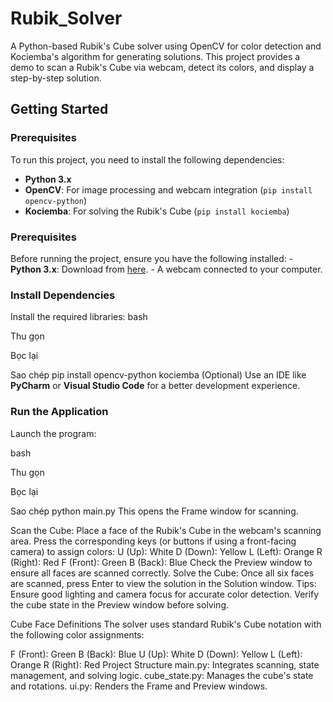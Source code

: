 # Rubik_Solver

A Python-based Rubik's Cube solver using OpenCV for color detection and Kociemba's algorithm for generating solutions. This project provides a demo to scan a Rubik's Cube via webcam, detect its colors, and display a step-by-step solution.

## Getting Started

### Prerequisites

To run this project, you need to install the following dependencies:

- **Python 3.x**
- **OpenCV**: For image processing and webcam integration (`pip install opencv-python`)
- **Kociemba**: For solving the Rubik's Cube (`pip install kociemba`)

<h3>Prerequisites</h3> Before running the project, ensure you have the following installed: - <strong>Python 3.x</strong>: Download from <a href="https://www.python.org/downloads/">here</a>. - A webcam connected to your computer. <h3>Install Dependencies</h3>
Install the required libraries:
bash

Thu gọn

Bọc lại

Sao chép
pip install opencv-python kociemba
(Optional) Use an IDE like <strong>PyCharm</strong> or <strong>Visual Studio Code</strong> for a better development experience.

<h3>Run the Application</h3>
Launch the program:

bash

Thu gọn

Bọc lại

Sao chép
python main.py
This opens the Frame window for scanning.

Scan the Cube:
Place a face of the Rubik's Cube in the webcam's scanning area.
Press the corresponding keys (or buttons if using a front-facing camera) to assign colors:
U (Up): White
D (Down): Yellow
L (Left): Orange
R (Right): Red
F (Front): Green
B (Back): Blue
Check the Preview window to ensure all faces are scanned correctly.
Solve the Cube:
Once all six faces are scanned, press Enter to view the solution in the Solution window.
Tips:
Ensure good lighting and camera focus for accurate color detection.
Verify the cube state in the Preview window before solving.
</details>
Cube Face Definitions
The solver uses standard Rubik's Cube notation with the following color assignments:

F (Front): Green
B (Back): Blue
U (Up): White
D (Down): Yellow
L (Left): Orange
R (Right): Red
Project Structure
main.py: Integrates scanning, state management, and solving logic.
cube_state.py: Manages the cube's state and rotations.
ui.py: Renders the Frame and Preview windows.
